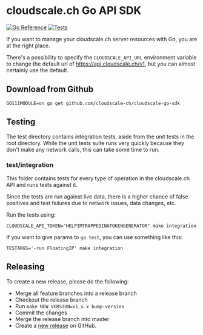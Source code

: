 # cloudscale.ch Go API SDK
[![Go Reference](https://pkg.go.dev/badge/github.com/cloudscale-ch/cloudscale-go-sdk.svg)](https://pkg.go.dev/github.com/cloudscale-ch/cloudscale-go-sdk)
[![Tests](https://github.com/cloudscale-ch/cloudscale-go-sdk/actions/workflows/test.yaml/badge.svg)](https://github.com/cloudscale-ch/cloudscale-go-sdk/actions/workflows/test.yaml)

If you want to manage your cloudscale.ch server resources with Go, you are at
the right place.

There's a possibility to specify the `CLOUDSCALE_API_URL` environment variable to
change the default url of https://api.cloudscale.ch/v1, but you can almost certainly
use the default.

## Download from Github

```console
GO111MODULE=on go get github.com/cloudscale-ch/cloudscale-go-sdk
```

## Testing

The test directory contains integration tests, aside from the unit tests in the
root directory. While the unit tests suite runs very quickly because they
don't make any network calls, this can take some time to run.

### test/integration

This folder contains tests for every type of operation in the cloudscale.ch API
and runs tests against it.

Since the tests are run against live data, there is a higher chance of false
positives and test failures due to network issues, data changes, etc.

Run the tests using:

````
CLOUDSCALE_API_TOKEN="HELPIMTRAPPEDINATOKENGENERATOR" make integration

````

If you want to give params to `go test`, you can use something like this:
```
TESTARGS='-run FloatingIP' make integration
```

## Releasing

To create a new release, please do the following:
 * Merge all feature branches into a release branch
 * Checkout the release branch
 * Run `make NEW_VERSION=v1.x.x bump-version`
 * Commit the changes
 * Merge the release branch into master
 * Create a [new release](https://github.com/cloudscale-ch/cloudscale-go-sdk/releases/new) on GitHub.
